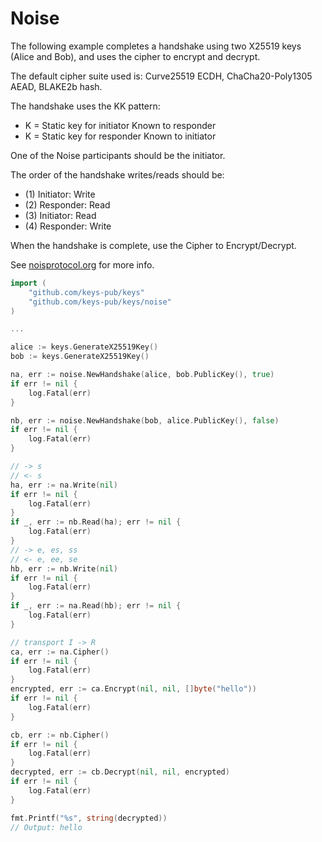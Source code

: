 # Noise

The following example completes a handshake using two X25519 keys (Alice and Bob), and
uses the cipher to encrypt and decrypt.

The default cipher suite used is:
Curve25519 ECDH, ChaCha20-Poly1305 AEAD, BLAKE2b hash.

The handshake uses the KK pattern:

- K = Static key for initiator Known to responder
- K = Static key for responder Known to initiator

One of the Noise participants should be the initiator.

The order of the handshake writes/reads should be:

- (1) Initiator: Write
- (2) Responder: Read
- (3) Initiator: Read
- (4) Responder: Write

When the handshake is complete, use the Cipher to Encrypt/Decrypt.

See [noisprotocol.org](http://www.noiseprotocol.org) for more info.

```go
import (
    "github.com/keys-pub/keys"
    "github.com/keys-pub/keys/noise"
)

...

alice := keys.GenerateX25519Key()
bob := keys.GenerateX25519Key()

na, err := noise.NewHandshake(alice, bob.PublicKey(), true)
if err != nil {
    log.Fatal(err)
}

nb, err := noise.NewHandshake(bob, alice.PublicKey(), false)
if err != nil {
    log.Fatal(err)
}

// -> s
// <- s
ha, err := na.Write(nil)
if err != nil {
    log.Fatal(err)
}
if _, err := nb.Read(ha); err != nil {
    log.Fatal(err)
}
// -> e, es, ss
// <- e, ee, se
hb, err := nb.Write(nil)
if err != nil {
    log.Fatal(err)
}
if _, err := na.Read(hb); err != nil {
    log.Fatal(err)
}

// transport I -> R
ca, err := na.Cipher()
if err != nil {
    log.Fatal(err)
}
encrypted, err := ca.Encrypt(nil, nil, []byte("hello"))
if err != nil {
    log.Fatal(err)
}

cb, err := nb.Cipher()
if err != nil {
    log.Fatal(err)
}
decrypted, err := cb.Decrypt(nil, nil, encrypted)
if err != nil {
    log.Fatal(err)
}

fmt.Printf("%s", string(decrypted))
// Output: hello
```
